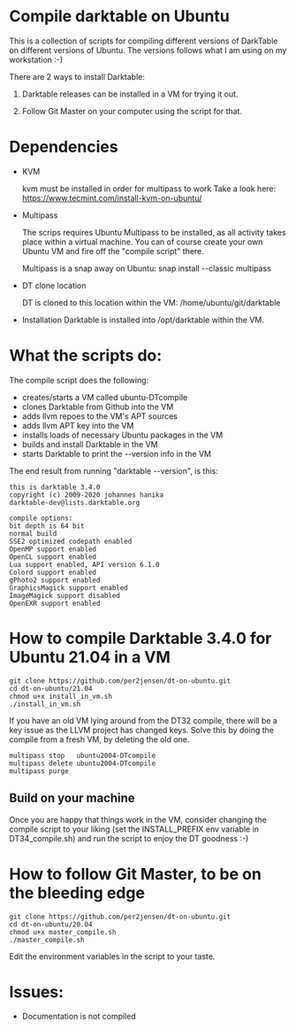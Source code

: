 # Compile darktable on Ubuntu
This is a collection of scripts for compiling different versions of DarkTable 
on different versions of Ubuntu. The versions follows what I am using on my 
workstation :-)

There are 2 ways to install Darktable:
  1. Darktable releases can be installed in a VM for trying it out.
  
  2. Follow Git Master on your computer using the script for that.


# Dependencies
* KVM 

    kvm must be installed in order for multipass to work
    Take a look here: https://www.tecmint.com/install-kvm-on-ubuntu/

* Multipass
    
    The scrips requires Ubuntu Multipass to be installed, as all activity
    takes place within a virtual machine. You can of course create your own 
    Ubuntu VM and fire off the "compile script" there.

    Multipass is a snap away on Ubuntu: 
        snap install --classic multipass

* DT clone location

    DT is cloned to this location within the VM: /home/ubuntu/git/darktable

* Installation
    Darktable is installed into /opt/darktable within the VM.
      


# What the scripts do:
The compile script does the following:

*    creates/starts a VM called ubuntu<version>-DTcompile
*    clones Darktable from Github into the VM
*    adds llvm repoes to the VM's APT sources
*    adds llvm APT key into the VM
*    installs loads of necessary Ubuntu packages in the VM
*    builds and install Darktable in the VM
*    starts Darktable to print the --version info in the VM

The end result from running "darktable --version", is this:

    this is darktable 3.4.0
    copyright (c) 2009-2020 johannes hanika
    darktable-dev@lists.darktable.org

    compile options:
    bit depth is 64 bit
    normal build
    SSE2 optimized codepath enabled
    OpenMP support enabled
    OpenCL support enabled
    Lua support enabled, API version 6.1.0
    Colord support enabled
    gPhoto2 support enabled
    GraphicsMagick support enabled
    ImageMagick support disabled
    OpenEXR support enabled


# How to compile Darktable 3.4.0 for Ubuntu 21.04 in a VM
    git clone https://github.com/per2jensen/dt-on-ubuntu.git
    cd dt-on-ubuntu/21.04
    chmod u+x install_in_vm.sh
    ./install_in_vm.sh


If you have an old VM lying around from the DT32 compile, there will be a key issue as the LLVM project has changed keys. Solve this by doing the compile from a fresh VM, by deleting the old one.

    multipass stop   ubuntu2004-DTcompile
    multipass delete ubuntu2004-DTcompile
    multipass purge 


## Build on your machine
Once you are happy that things work in the VM, consider changing
the compile script to your liking (set the INSTALL_PREFIX env variable in DT34_compile.sh)
and run the script to enjoy the DT goodness :-)



# How to follow Git Master, to be on the bleeding edge
    git clone https://github.com/per2jensen/dt-on-ubuntu.git
    cd dt-on-ubuntu/20.04
    chmod u+x master_compile.sh
    ./master_compile.sh

Edit the environment variables in the script to your taste.



# Issues:
*    Documentation is not compiled
